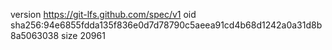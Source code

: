 version https://git-lfs.github.com/spec/v1
oid sha256:94e6855fdda135f836e0d7d78790c5aeea91cd4b68d1242a0a31d8b8a5063038
size 20961
